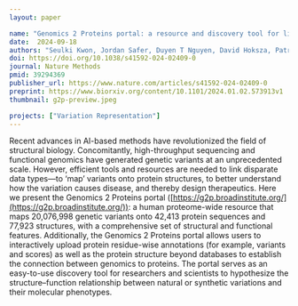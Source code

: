 ```yaml
---
layout: paper

name: "Genomics 2 Proteins portal: a resource and discovery tool for linking genetic screening outputs to protein sequences and structures"
date:  2024-09-18
authors: "Seulki Kwon, Jordan Safer, Duyen T Nguyen, David Hoksza, Patrick May, Jeremy A Arbesfeld, Alan F Rubin, Arthur J Campbell, Alex Burgin, Sumaiya Iqbal"
doi: https://doi.org/10.1038/s41592-024-02409-0
journal: Nature Methods
pmid: 39294369
publisher_url: https://www.nature.com/articles/s41592-024-02409-0
preprint: https://www.biorxiv.org/content/10.1101/2024.01.02.573913v1
thumbnail: g2p-preview.jpeg

projects: ["Variation Representation"]
---
```

Recent advances in AI-based methods have revolutionized the field of structural biology. Concomitantly, high-throughput sequencing and functional genomics have generated genetic variants at an unprecedented scale. However, efficient tools and resources are needed to link disparate data types—to ‘map’ variants onto protein structures, to better understand how the variation causes disease, and thereby design therapeutics. Here we present the Genomics 2 Proteins portal ([https://g2p.broadinstitute.org/](https://g2p.broadinstitute.org/)): a human proteome-wide resource that maps 20,076,998 genetic variants onto 42,413 protein sequences and 77,923 structures, with a comprehensive set of structural and functional features. Additionally, the Genomics 2 Proteins portal allows users to interactively upload protein residue-wise annotations (for example, variants and scores) as well as the protein structure beyond databases to establish the connection between genomics to proteins. The portal serves as an easy-to-use discovery tool for researchers and scientists to hypothesize the structure–function relationship between natural or synthetic variations and their molecular phenotypes.
